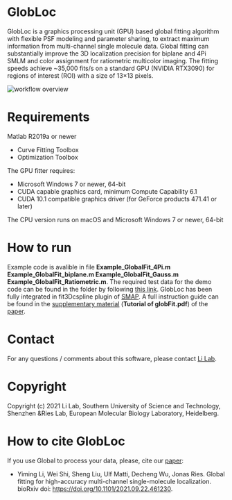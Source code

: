 # GlobLoc
 GlobLoc is a graphics processing unit (GPU) based global fitting algorithm with flexible PSF modeling and parameter sharing, to extract maximum information from multi-channel single molecule data. Global fitting can substantially improve the 3D localization precision for biplane and 4Pi SMLM and color assignment for ratiometric multicolor imaging. The fitting speeds achieve ~35,000 fits/s on a standard GPU (NVIDIA RTX3090) for regions of interest (ROI) with a size of 13×13 pixels.
 
 ![workflow overview](https://user-images.githubusercontent.com/50471267/137846277-c0fe208c-6eff-4f6d-82da-c459f34778cf.jpg)


# Requirements
Matlab R2019a or newer  
  - Curve Fitting Toolbox
  - Optimization Toolbox

The GPU fitter requires:
  
  - Microsoft Windows 7 or newer, 64-bit
  - CUDA capable graphics card, minimum Compute Capability 6.1
  - CUDA 10.1 compatible graphics driver (for GeForce products 471.41 or later)

The CPU version runs on macOS and Microsoft Windows 7 or newer, 64-bit

 # How to run
 Example code is avalible in file **Example_GlobalFit_4Pi.m Example_GlobalFit_biplane.m Example_GlobalFit_Gauss.m Example_GlobalFit_Ratiometric.m**. The required test data for the demo code can be found in the folder by following [this link](https://oc.embl.de/index.php/s/bs1ADBsc4t6aiVV). GlobLoc has been fully integrated in fit3Dcspline plugin of [SMAP](https://github.com/jries/SMAP/tree/develop). A full instruction guide can be found in the [supplementary material](https://www.biorxiv.org/content/10.1101/2021.09.22.461230v1.supplementary-material)  (**Tutorial of globFit.pdf**) of the [paper](https://www.biorxiv.org/content/10.1101/2021.09.22.461230v1).
 
# Contact
For any questions / comments about this software, please contact [Li Lab](https://faculty.sustech.edu.cn/liym2019/en/).

# Copyright 
Copyright (c) 2021 Li Lab, Southern University of Science and Technology, Shenzhen &Ries Lab, European Molecular Biology Laboratory, Heidelberg.


 # How to cite GlobLoc
If you use Global to process your data, please, cite our [paper](https://www.biorxiv.org/content/10.1101/2021.09.22.461230v1):
  * Yiming Li, Wei Shi, Sheng Liu, Ulf Matti, Decheng Wu, Jonas Ries. Global fitting for high-accuracy multi-channel single-molecule localization. bioRxiv doi: https://doi.org/10.1101/2021.09.22.461230.



